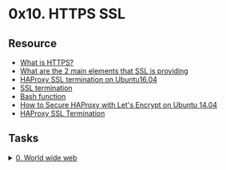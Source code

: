 # 0x10. HTTPS SSL 

<p align="center">


## Resource

- [What is HTTPS?](https://www.instantssl.com/http-vs-https)
- [What are the 2 main elements that SSL is providing](https://www.sslshopper.com/why-ssl-the-purpose-of-using-ssl-certificates.html)
- [HAProxy SSL termination on Ubuntu16.04](https://devops.ionos.com/tutorials/install-and-configure-haproxy-load-balancer-on-ubuntu-1604/)
- [SSL termination](https://en.wikipedia.org/wiki/TLS_termination_proxy)
- [Bash function](https://tldp.org/LDP/abs/html/complexfunct.html)
- [How to Secure HAProxy with Let's Encrypt on Ubuntu 14.04](https://www.digitalocean.com/community/tutorials/how-to-secure-haproxy-with-let-s-encrypt-on-ubuntu-14-04)
- [HAProxy SSL Termination](https://www.haproxy.com/blog/haproxy-ssl-termination/)

## Tasks

<details>
<summary><a href="./0-world_wide_web">0. World wide web</a></summary><br>
<a href='https://postimg.cc/w3QxtHzN' target='_blank'><img src='https://i.postimg.cc/Y2Jvsqyd/image.png' border='0' alt='image'/></a>
</details>
